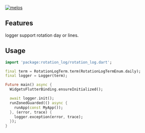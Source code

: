 [![melos](https://img.shields.io/badge/maintained%20with-melos-f700ff.svg?style=flat-square)](https://github.com/invertase/melos)

## Features
logger support rotation day or lines.

## Usage
```dart
import 'package:rotation_log/rotation_log.dart';

final term = RotationLogTerm.term(RotationLogTermEnum.daily);
final logger = Logger(term);

Future main() async {
  WidgetsFlutterBinding.ensureInitialized();

  await logger.init();
  runZonedGuarded(() async {
    runApp(const MyApp());
  }, (error, trace) {
    logger.exception(error, trace);
  });
}
```